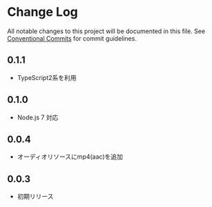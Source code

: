 # Change Log

All notable changes to this project will be documented in this file.
See [Conventional Commits](https://conventionalcommits.org) for commit guidelines.

## 0.1.1
* TypeScript2系を利用

## 0.1.0
* Node.js 7 対応

## 0.0.4
* オーディオリソースにmp4(aac)を追加

## 0.0.3
* 初期リリース
